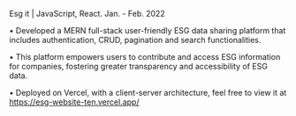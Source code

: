Esg it | JavaScript, React. Jan. - Feb. 2022



• Developed a MERN full-stack user-friendly ESG data sharing platform that includes authentication, CRUD,
pagination and search functionalities. 

• This platform empowers users to contribute and access ESG information for
companies, fostering greater transparency and accessibility of ESG data.


• Deployed on Vercel, with a client-server architecture, feel free to view it at https://esg-website-ten.vercel.app/
